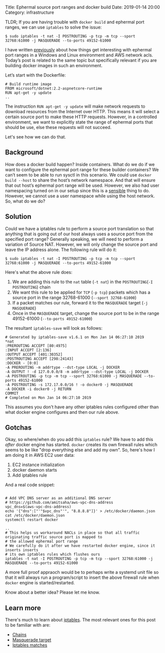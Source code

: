 Title: Ephermal source port ranges and docker build
Date: 2019-01-14 20:00
Category: infrastructure

TLDR; If you are having trouble with `docker build` and ephermal port ranges, we can use `iptables` to solve the issue:

```
$ sudo iptables -t nat -I POSTROUTING -p tcp -m tcp --sport 32768:61000 -j MASQUERADE --to-ports 49152-61000
```


I have written [previously](https://echorand.me/aws-network-acls-and-ephermal-port-ranges.html) about how things get interesting with ephermal port ranges in a Windows and Linux environment and AWS network acls. Today’s post is related to the same topic but specifically relevant if you are building docker images in such an environment.

Let’s start with the Dockerfile:

```
# Build runtime image
FROM microsoft/dotnet:2.2-aspnetcore-runtime
RUN apt-get -y update
..
```

The instruction `RUN apt-get -y update`  will make network requests to download resources from the Internet over HTTP. This means it will select a certain source port to make these HTTP requests. However, in a controlled environment, we want to explicitly state the range of ephermal ports that should be use, else these requests will not succeed. 

Let's see how we can do that.

## Background

How does a docker build happen? Inside containers. What do we do if we want to configure the ephermal port range for these builder containers? We can’t seem to be able to run sysctl in this scenario. We could use `docker build --host` to share the host’s network namespace. And that will ensure that out host’s ephermal port range will be used. However, we also had user namespacing turned on in our setup since this is a [sensible](https://echorand.me/docker-userns-remap-and-system-users-on-linux.html) thing to do. However, we cannot use a user namespace while using the host network. So, what do we do?

## Solution

Could we have a iptables rule to perform a source port translation so that anything that is going out of our host always uses a source port from the specified port range? Generally speaking, we will need to perform a variation of Source NAT. However, we will only change the source port and leave the IP address alone. The following rule will do it:

```
$ sudo iptables -t nat -I POSTROUTING -p tcp -m tcp --sport 32768:61000 -j MASQUERADE --to-ports 49152-61000
```

Here's what the above rule does:

1. We are adding this rule to the `nat` table (`-t nat`) in the `POSTROUTING`(`-I POSTROUTING`) chain
2. We want this rule to be applied for `TCP` (`-p tcp`) packets which has a source port in the range 32768-61000 (`--sport 32768-61000`)
3. If a packet matches our rule, forward it to the `MASQUERADE` target (`-j MASQUERADE`)
4. Once in the `MASQUERADE` target, change the source port to be in the range 49152-61000 (`--to-ports 49152-61000`)

The resultant `iptables-save` will look as follows:

```
# Generated by iptables-save v1.6.1 on Mon Jan 14 06:27:10 2019
*nat
:PREROUTING ACCEPT [80:4975]
:INPUT ACCEPT [2:136]
:OUTPUT ACCEPT [401:30352]
:POSTROUTING ACCEPT [298:24143]
:DOCKER - [0:0]
-A PREROUTING -m addrtype --dst-type LOCAL -j DOCKER
-A OUTPUT ! -d 127.0.0.0/8 -m addrtype --dst-type LOCAL -j DOCKER
-A POSTROUTING -p tcp -m tcp --sport 32768:61000 -j MASQUERADE --to-ports 49152-61000
-A POSTROUTING -s 172.17.0.0/16 ! -o docker0 -j MASQUERADE
-A DOCKER -i docker0 -j RETURN
COMMIT
# Completed on Mon Jan 14 06:27:10 2019
```

This assumes you don't have any other iptables rules configured other than what docker engine configures and then our rule above.


## Gotchas

Okay, so where/when do you add this `iptables` rule? We have to add this *after* docker engine has started. `docker` creates
its own firewall rules which seems to be like "drop everything else and add my own". So, here's how I am doing it in AWS EC2 user
data:

1. EC2 instance initialization
2. docker daemon starts
3. Add iptables rule

And a real code snippet:

```

# Add VPC DNS server as an additional DNS server
# https://github.com/amitsaha/aws-vpc-dns-address
vpc_dns=$(aws-vpc-dns-address)
echo '{"dns":["'"$vpc_dns"'", "8.8.8.8"]}' > /etc/docker/daemon.json
cat /etc/docker/daemon.json
systemctl restart docker

..
# This helps us workaround NACLs in place so that all traffic originating traffic source port is mapped to 
# the allowed ephermal port range
# We carefully do it after we have restarted docker engine, since it inserts inserts
# its own iptables rules which flushes ours
iptables -t nat -I POSTROUTING -p tcp -m tcp --sport 32768:61000 -j MASQUERADE --to-ports 49152-61000
```

A more full proof appraoch would be to perhaps write a systemd unit file so that it will always run a program/script to insert
the above firewall rule when `docker` engine is started/restarted.

Know about a better idea? Please let me know.

## Learn more

There's much to learn about [iptables](https://www.frozentux.net/iptables-tutorial/iptables-tutorial.html). The most relevant
ones for this post to be familiar with are:

- [Chains](https://www.booleanworld.com/depth-guide-iptables-linux-firewall/#Chains)
- [Masquerade target](https://www.frozentux.net/iptables-tutorial/chunkyhtml/x4422.html)
- [Iptables matches](https://www.frozentux.net/iptables-tutorial/iptables-tutorial.html#MATCHES)
